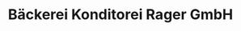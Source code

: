 ---
title: "Bäckerei Konditorei Rager GmbH"
url: /augsburg/baeckerei-konditorei-rager-gmbh/
shop: Bäckerei
---